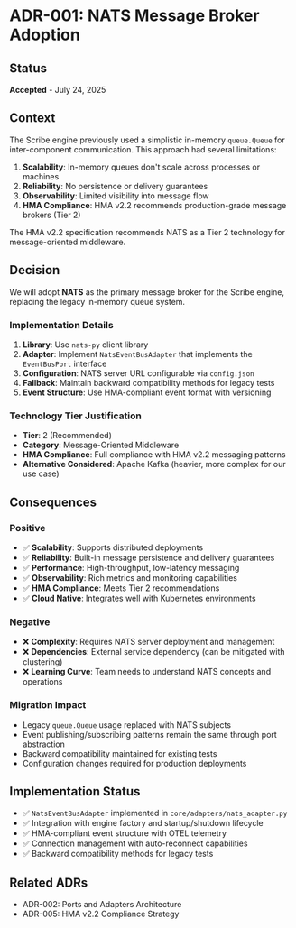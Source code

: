 # ADR-001: NATS Message Broker Adoption

## Status
**Accepted** - July 24, 2025

## Context

The Scribe engine previously used a simplistic in-memory `queue.Queue` for inter-component communication. This approach had several limitations:

1. **Scalability**: In-memory queues don't scale across processes or machines
2. **Reliability**: No persistence or delivery guarantees
3. **Observability**: Limited visibility into message flow
4. **HMA Compliance**: HMA v2.2 recommends production-grade message brokers (Tier 2)

The HMA v2.2 specification recommends NATS as a Tier 2 technology for message-oriented middleware.

## Decision

We will adopt **NATS** as the primary message broker for the Scribe engine, replacing the legacy in-memory queue system.

### Implementation Details

1. **Library**: Use `nats-py` client library
2. **Adapter**: Implement `NatsEventBusAdapter` that implements the `EventBusPort` interface
3. **Configuration**: NATS server URL configurable via `config.json`
4. **Fallback**: Maintain backward compatibility methods for legacy tests
5. **Event Structure**: Use HMA-compliant event format with versioning

### Technology Tier Justification

- **Tier**: 2 (Recommended)
- **Category**: Message-Oriented Middleware
- **HMA Compliance**: Full compliance with HMA v2.2 messaging patterns
- **Alternative Considered**: Apache Kafka (heavier, more complex for our use case)

## Consequences

### Positive
- ✅ **Scalability**: Supports distributed deployments
- ✅ **Reliability**: Built-in message persistence and delivery guarantees
- ✅ **Performance**: High-throughput, low-latency messaging
- ✅ **Observability**: Rich metrics and monitoring capabilities
- ✅ **HMA Compliance**: Meets Tier 2 recommendations
- ✅ **Cloud Native**: Integrates well with Kubernetes environments

### Negative
- ❌ **Complexity**: Requires NATS server deployment and management
- ❌ **Dependencies**: External service dependency (can be mitigated with clustering)
- ❌ **Learning Curve**: Team needs to understand NATS concepts and operations

### Migration Impact
- Legacy `queue.Queue` usage replaced with NATS subjects
- Event publishing/subscribing patterns remain the same through port abstraction
- Backward compatibility maintained for existing tests
- Configuration changes required for production deployments

## Implementation Status

- ✅ `NatsEventBusAdapter` implemented in `core/adapters/nats_adapter.py`
- ✅ Integration with engine factory and startup/shutdown lifecycle
- ✅ HMA-compliant event structure with OTEL telemetry
- ✅ Connection management with auto-reconnect capabilities
- ✅ Backward compatibility methods for legacy tests

## Related ADRs
- ADR-002: Ports and Adapters Architecture
- ADR-005: HMA v2.2 Compliance Strategy